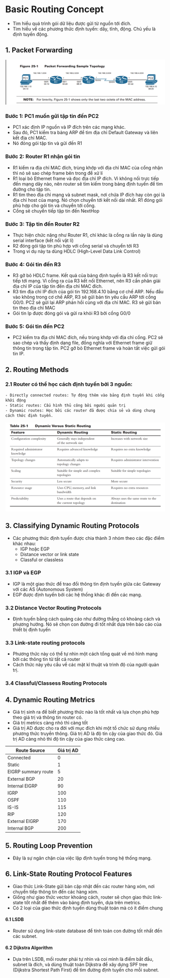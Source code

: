 # Basic Routing Concept

- Tìm hiểu quá trình gói dữ liệu được gửi từ nguồn tới đích. 
- Tìm hiểu về các phương thức định tuyến: dây, tĩnh, động. Chủ yếu là định tuyến động. 

## 1. Packet Forwarding

![1](/image/2021-04-06_13-50-25.png)

### Bước 1: PC1 muốn gửi tập tin đến PC2
- PC1 xác định IP nguồn và IP đích trên các mạng khác. 
- Sau đó, PC1 kiểm tra bảng ARP để tìm địa chỉ Default Gateway và liên kết địa chỉ MAC. 
- Nó đóng gói tập tin và gửi đến R1
### Bước 2: Router R1 nhận gói tin 
- R1 kiểm ra địa chỉ MAC đích, trùng khớp với địa chỉ MAC của cổng nhận thì nó sẽ sao chép frame bên trong để xử lí 
- R1 loại bỏ Ethernet frame và đọc địa chỉ IP đích. Vì không nối trực tiếp đến mạng dây nào, nên router sẽ tìm kiếm trong bảng định tuyến để tìm đường cho tập tin.
- R1 tìm theo địa chỉ mạng và subnet mask, nơi chứa IP đích hay còn gọi là địa chỉ host của mạng. Nó chọn chuyển tới kết nối dài nhất. R1 đóng gói phù hợp cho gói tin và chuyển tới cổng.
- Cổng sẽ chuyển tiếp tập tin đến NextHop
### Bước 3: Tập tin đến Router R2
- Thực hiện chức năng như Router R1, chỉ khác là cổng ra lần này là dùng serial interface (kết nối vật lí) 
- R2 đóng gói tập tin phù hợp với cổng serial và chuyển tới R3
- Trong ví dụ này ta dùng HDLC (High-Level Data Link Control)
### Bước 4: Gói tin đến R3
- R3 gỡ bỏ HDLC frame. Kết quả của bảng định tuyến là R3 kết nối trực tiếp tới mạng. Vì cổng ra của R3 kết nối Ethernet, nên R3 cần phân giải địa chỉ IP của tập tin đến địa chỉ MAC đích.
- R3 tìm địa chỉ IP đích của gói tin 192.168.4.10 bằng cơ chế ARP. Nếu đầu vào không trong cơ chế ARP, R3 sẽ gửi bản tin yêu cầu ARP tới cổng G0/0. PC2 sẽ gửi lại ARP phản hồi cùng với địa chỉ MAC. R3 sẽ gửi bản tin theo địa chỉ MAC
- Gói tin Ip được đóng gói và gửi ra khỏi R3 bởi cổng G0/0
### Bước 5: Gói tin đến PC2
-    PC2 kiểm tra địa chỉ MAC đích, nếu trùng khớp với địa chỉ cổng. PC2 sẽ sao chép và thấy định dạng file, đồng nghĩa với Ethernet frame giữ thông tin trong tập tin. PC2 gỡ bỏ Ethernet frame và hoàn tất việc gửi gói tin IP. 
## 2. Routing Methods

### 2.1 Router có thể học cách định tuyến bởi 3 nguồn: 
    - Directly connected routes: Tự động thêm vào bảng định tuyến khi cổng khởi động 
    - Static routes: Cấu hình thủ công bởi người quản trị 
    - Dynamic routes: Học bởi các router đã được chia sẻ và dùng chung cách thức định tuyến.

![2](/image/2021-04-05_13-19-56.png)

## 3. Classifying Dynamic Routing Protocols 
- Các phương thức định tuyến được chia thành 3 nhóm theo các đặc điểm khác nhau:
    - IGP hoặc EGP
    - Distance vector or link state
    - Classful or classless 
### 3.1 IGP và EGP 
- IGP là một giao thức để trao đổi thông tin định tuyến giữa các Gateway với các AS (Autonomous System)
- EGP được định tuyến bởi các hệ thống khác đi đến các mạng. 
### 3.2 Distance Vector Routing Protocols
- Định tuyến bằng cách quảng cáo như đường thẳng có khoảng cách và phương hướng. Nó sẽ chọn con đường đi tốt nhất dựa trên báo cáo của thiết bị định tuyến
### 3.3 Link-state routing protocols
- Phương thức này có thể tự nhìn một cách tổng quát về mô hình mạng bởi các thông tin từ tất cả router
- Cách thức này yêu cầu về các mặt kĩ thuật và trình độ của người quản trị. 
### 3.4 Classful/Classess Routing Protocols

## 4. Dynamic Routing Metrics
- Giá trị sinh ra để biết phương thức nào là tốt nhất và lựa chọn phù hợp theo giá trị và thông tin router có. 
- Giá trị metrics càng nhỏ thì càng tốt 
- Giá trị AD được cho ra đời với mục đích khi một tổ chức sử dụng nhiều phương thức truyền thông. Giá trị AD là độ tin cậy của giao thức đó. Giá trị AD càng nhỏ thì độ tin cậy của giao thức càng cao. 

| Route Source | Giá trị AD |
| ------------ | ---------- |
| Connected | 0|
| Static | 1 |
| EIGRP summary route | 5 |
| External BGP | 20 |
| Internal EIGRP | 90 |
| IGRP | 100 |
| OSPF | 110 |
| IS-IS | 115 |
| RIP | 120 | 
| External EIGRP | 170 |
| Internal BGP | 200 |

## 5. Routing Loop Prevention 
- Đây là sự ngăn chặn của việc lặp định tuyến trong hệ thống mạng. 

## 6. Link-State Routing Protocol Features 
- Giao thức Link-State gửi bản cập nhật đến các router hàng xóm, nơi chuyển tiếp thông tin đến các hàng xóm. 
- Giống như giao thức vector khoảng cách, router sẽ chọn giao thức link-state tốt nhất để thêm vào bảng định tuyến, dựa trên metrics. 
- Có 2 loại của giao thức định tuyến dùng thuật toán mà có ít điểm chung 
#### 6.1 LSDB
- Router sử dụng link-state database để tính toán con đường tốt nhất đến các subnet.
#### 6.2 Dijkstra Algorithm
- Dựa trên LSDB, mối router phải tự nhìn và coi mình là điểm bắt đầu, subnet là đích, và dùng thuật toán Dijkstra để xây dựng SPF tree (Dijkstra Shortest Path First) để tìm đường định tuyến cho mỗi subnet.
